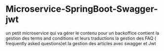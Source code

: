 # Microservice-SpringBoot-Swagger-jwt
un petit microservice qui va gérer le contenu pour un backoffice contient la gestion des terms and conditions et leurs traductions
la gestion des FAQ ( frequently asked questions)et la gestion des articles avec swagger et Jwt
